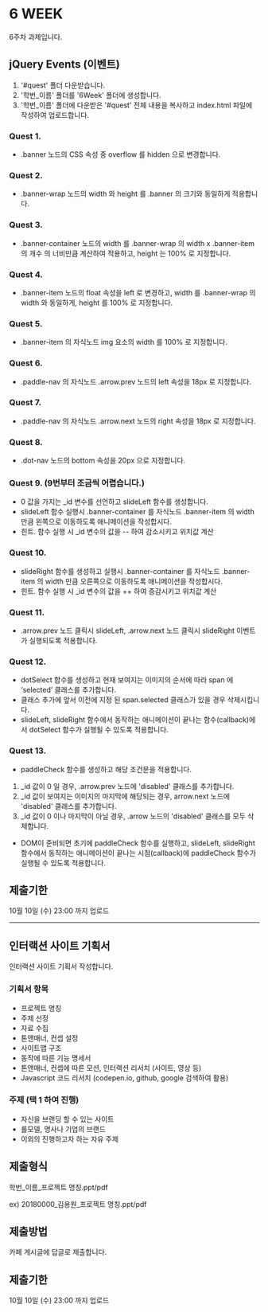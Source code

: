 # 6 WEEK

6주차 과제입니다.

## jQuery Events (이벤트)

1. '#quest' 폴더 다운받습니다.
2. '학번_이름' 폴더를 '6Week' 폴더에 생성합니다.
3. '학번_이름' 폴더에 다운받은 '#quest' 전체 내용을 복사하고 index.html 파일에 작성하여 업로드합니다.

### Quest 1.

- .banner 노드의 CSS 속성 중 overflow 를 hidden 으로 변경합니다.

### Quest 2.

- .banner-wrap 노드의 width 와 height 를 .banner 의 크기와 동일하게 적용합니다.

### Quest 3.

- .banner-container 노드의 width 를 .banner-wrap 의 width x .banner-item 의 개수 의 너비만큼 계산하여 적용하고, height 는 100% 로 지정합니다.

### Quest 4.

- .banner-item 노드의 float 속성을 left 로 변경하고, width 를 .banner-wrap 의 width 와 동일하게, height 를 100% 로 지정합니다.

### Quest 5.

- .banner-item 의 자식노드 img 요소의 width 를 100% 로 지정합니다.

### Quest 6.

- .paddle-nav 의 자식노드 .arrow.prev 노드의 left 속성을 18px 로 지정합니다.

### Quest 7.

- .paddle-nav 의 자식노드 .arrow.next 노드의 right 속성을 18px 로 지정합니다.

### Quest 8.

- .dot-nav 노드의 bottom 속성을 20px 으로 지정합니다.

### Quest 9. (9번부터 조금씩 어렵습니다.)

- 0 값을 가지는 _id 변수를 선언하고 slideLeft 함수를 생성합니다.
- slideLeft 함수 실행시 .banner-container 를 자식노드 .banner-item 의 width 만큼 왼쪽으로 이동하도록 애니메이션을 작성합시다.
- 힌트. 함수 실행 시 _id 변수의 값을 -- 하여 감소시키고 위치값 계산

### Quest 10.

- slideRight 함수를 생성하고 실행시 .banner-container 를 자식노드 .banner-item 의 width 만큼 오른쪽으로 이동하도록 애니메이션을 작성합시다.
- 힌트. 함수 실행 시 _id 변수의 값을 ++ 하여 증감시키고 위치값 계산

### Quest 11.

- .arrow.prev 노드 클릭시 slideLeft, .arrow.next 노드 클릭시 slideRight 이벤트가 실행되도록 적용합니다.

### Quest 12.

- dotSelect 함수를 생성하고 현재 보여지는 이미지의 순서에 따라 span 에 ‘selected’ 클래스를 추가합니다.
- 클래스 추가에 앞서 이전에 지정 된 span.selected 클래스가 있을 경우 삭제시킵니다.
- slideLeft, slideRight 함수에서 동작하는 애니메이션이 끝나는 함수(callback)에서 dotSelect 함수가 실행될 수 있도록 적용합니다.

### Quest 13.

- paddleCheck 함수를 생성하고 해당 조건문을 적용합니다.
1. _id 값이 0 일 경우, .arrow.prev 노드에 'disabled' 클래스를 추가합니다.
2. _id 값이 보여지는 이미지의 마지막에 해당되는 경우, arrow.next 노드에 'disabled' 클래스를 추가합니다.
3. _id 값이 0 이나 마지막이 아닐 경우, .arrow 노드의 'disabled' 클래스를 모두 삭제합니다.
- DOM이 준비되면 초기에 paddleCheck 함수를 실행하고, slideLeft, slideRight 함수에서 동작하는 애니메이션이 끝나는 시점(callback)에 paddleCheck 함수가 실행될 수 있도록 적용합니다.


## 제출기한

10월 10일 (수) 23:00 까지 업로드

<hr/>

## 인터랙션 사이트 기획서

인터랙션 사이트 기획서 작성합니다.

### 기획서 항목

- 프로젝트 명칭
- 주제 선정
- 자료 수집
- 톤앤매너, 컨셉 설정
- 사이트맵 구조
- 동작에 따른 기능 명세서
- 톤앤매너, 컨셉에 따른 모션, 인터랙션 리서치 (사이트, 영상 등)
- Javascript 코드 리서치 (codepen.io, github, google 검색하여 활용)

### 주제 (택 1 하여 진행)

- 자신을 브랜딩 할 수 있는 사이트
- 롤모델, 명사나 기업의 브랜드
- 이외의 진행하고자 하는 자유 주제

## 제출형식

학번_이름_프로젝트 명칭.ppt/pdf

ex) 20180000_김용원_프로젝트 명칭.ppt/pdf

## 제출방법

카페 게시글에 답글로 제출합니다.

## 제출기한

10월 10일 (수) 23:00 까지 업로드